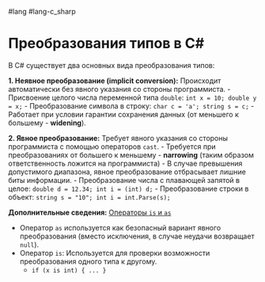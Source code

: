 #lang #lang-c_sharp

# Преобразования типов в C#

В C# существует два основных вида преобразования типов:

**1. Неявное преобразование (implicit conversion):**
Происходит автоматически без явного указания со стороны программиста.
    - Присвоение целого числа переменной типа `double`: `int x = 10; double y = x;`
    - Преобразование символа в строку: `char c = 'a'; string s = c;`
    - Работает при условии гарантии сохранения данных (от меньшего к большему - **widening**).
    
**2. Явное преобразование:**
Требует явного указания со стороны программиста с помощью операторов `cast`.
	- Требуется при преобразованиях от большего к меньшему - **narrowing** (таким образом ответственность ложится на программиста)
	- В случае превышения допустимого диапазона, явное преобразование отбрасывает лишние биты информации.
    - Преобразование числа с плавающей запятой в целое: `double d = 12.34; int i = (int) d;`
    - Преобразование строки в объект: `string s = "10"; int i = int.Parse(s);`
    
**Дополнительные сведения:** [Операторы `is` и `as`](1.%20Languages/C-sharp/0.%20Введение/1.%20Типы%20данных/Преобразования%20типов/Операторы%20`is`%20и%20`as`.md)
- Оператор `as` используется как безопасный вариант явного преобразования (вместо исключения, в случае неудачи возвращает `null`).
- Оператор `is`: Используется для проверки возможности преобразования одного типа к другому.
    - `if (x is int) { ... }`
